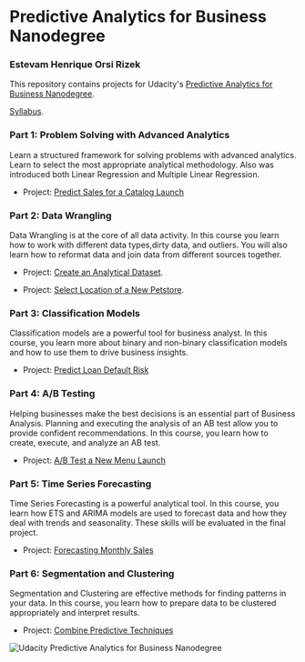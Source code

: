# Predictive Analytics for Business Nanodegree

### Estevam Henrique Orsi Rizek

This repository contains projects for Udacity's [Predictive Analytics for Business Nanodegree](https://www.udacity.com/course/predictive-analytics-for-business-nanodegree--nd008).

[Syllabus](https://s3-us-west-2.amazonaws.com/udacity-printer/production/syllabus/syllabus-nd008-br-default-en-us.pdf).

### Part 1: Problem Solving with Advanced Analytics

Learn a structured framework for solving problems with advanced analytics. Learn to select the most appropriate analytical methodology. Also was introduced both Linear Regression and Multiple Linear Regression.

- Project: [Predict Sales for a Catalog Launch](https://github.com/Ehor26/Udacity---Nanodegree---Predictive-Analytics-for-Business/blob/master/P1%20-%20Problem%20Solving%20with%20Advanced%20Analytics/Projeto%201-%20Prevendo%20Demanda%20de%20um%20Cat%C3%A1logo.pdf)

### Part 2: Data Wrangling
Data Wrangling is at the core of all data activity. In this course you learn how to work with different data types,dirty data, and outliers. You will also learn how to reformat data and join data from different sources together.

- Project: [Create an Analytical Dataset](https://github.com/Ehor26/Udacity---Nanodegree---Predictive-Analytics-for-Business/blob/master/P2%20-%20Creating%20an%20Analytical%20Dataset/P_2.2%20-%20More%20on%20Predictor%20Variables/Projeto%202%20-%20Recomenda%C3%A7%C3%A3o.pdf).

- Project: [Select Location of a New Petstore](https://github.com/Ehor26/Udacity---Nanodegree---Predictive-Analytics-for-Business/blob/master/P2%20-%20Creating%20an%20Analytical%20Dataset/P_2.2%20-%20More%20on%20Predictor%20Variables/Projeto%202%20-%20Recomenda%C3%A7%C3%A3o.pdf).

### Part 3: Classification Models
Classification models are a powerful tool for business analyst. In this course, you learn more about binary and non-binary classification models and how to use them to drive business insights.

- Project: [Predict Loan Default Risk](https://github.com/Ehor26/Udacity---Nanodegree---Predictive-Analytics-for-Business/blob/master/P2%20-%20Creating%20an%20Analytical%20Dataset/P_2.2%20-%20More%20on%20Predictor%20Variables/Projeto%202%20-%20Recomenda%C3%A7%C3%A3o.pdf)

### Part 4: A/B Testing
Helping businesses make the best decisions is an essential part of Business Analysis. Planning and executing the analysis of an AB test allow you to provide confident recommendations. In this course, you learn how to create, execute, and analyze an AB test.

- Project: [A/B Test a New Menu Launch]( https://github.com/Ehor26/Udacity---Nanodegree---Predictive-Analytics-for-Business/blob/master/P4%20-%20A_B%20Testing%20for%20Business%20Analysts/Projeto%20-%20Prevendo%20o%20Impacto%20do%20Lan%C3%A7amento%20de%20um%20novo%20Menu.pdf)

### Part 5: Time Series Forecasting
Time Series Forecasting is a powerful analytical tool. In this course, you learn how ETS and ARIMA models are used to forecast data and how they deal with trends and seasonality. These skills will be evaluated in the final project.


- Project: [Forecasting Monthly Sales](https://github.com/Ehor26/Udacity---Nanodegree---Predictive-Analytics-for-Business/blob/master/P5%20-%20Time%20Series%20Forecasting/P5%20-%20Forecasting%20Monthly%20Sales%20%E2%80%93%20Video%20games%20Company.pdf)

### Part 6: Segmentation and Clustering
Segmentation and Clustering are effective methods for finding patterns in your data. In this course, you learn how to prepare data to be clustered appropriately and interpret results.

- Project: [Combine Predictive Techniques](https://github.com/Ehor26/Udacity---Nanodegree---Predictive-Analytics-for-Business/blob/master/P6%20-%20Segmentation%20and%20Clustering/P7%20-%20Capstone%20de%20an%C3%A1lise%20preditiva.pdf)

![Udacity Predictive Analytics for Business Nanodegree]()
